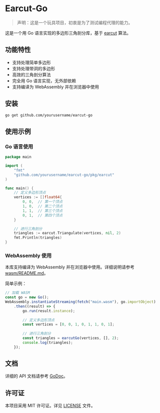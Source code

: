 # Earcut-Go

> 声明：这是一个玩具项目，初衷是为了测试编程代理的能力。

这是一个用 Go 语言实现的多边形三角剖分库，基于 [earcut](https://github.com/mapbox/earcut) 算法。

## 功能特性

- 支持处理简单多边形
- 支持处理带洞的多边形
- 高效的三角剖分算法
- 完全用 Go 语言实现，无外部依赖
- 支持编译为 WebAssembly 并在浏览器中使用

## 安装

```bash
go get github.com/yourusername/earcut-go
```

## 使用示例

### Go 语言使用

```go
package main

import (
    "fmt"
    "github.com/yourusername/earcut-go/pkg/earcut"
)

func main() {
    // 定义多边形顶点
    vertices := []float64{
        0, 0,  // 第一个顶点
        1, 0,  // 第二个顶点
        1, 1,  // 第三个顶点
        0, 1,  // 第四个顶点
    }

    // 进行三角剖分
    triangles := earcut.Triangulate(vertices, nil, 2)
    fmt.Println(triangles)
}
```

### WebAssembly 使用

本库支持编译为 WebAssembly 并在浏览器中使用。详细说明请参考 [wasm/README.md](wasm/README_zh.md)。

简单示例：

```javascript
// 加载 WASM
const go = new Go();
WebAssembly.instantiateStreaming(fetch("main.wasm"), go.importObject)
    .then((result) => {
        go.run(result.instance);
        
        // 定义多边形顶点
        const vertices = [0, 0, 1, 0, 1, 1, 0, 1];
        
        // 进行三角剖分
        const triangles = earcutGo(vertices, [], 2);
        console.log(triangles);
    });
```

## 文档

详细的 API 文档请参考 [GoDoc](https://pkg.go.dev/github.com/yourusername/earcut-go)。

## 许可证

本项目采用 MIT 许可证。详见 [LICENSE](LICENSE) 文件。